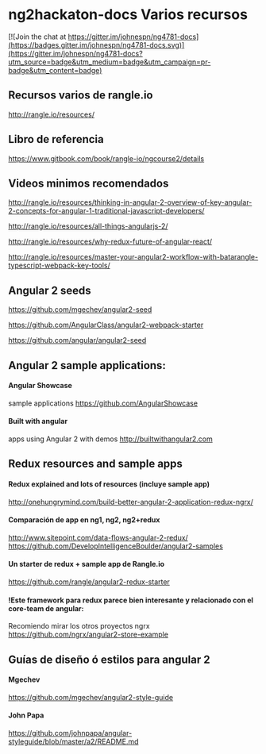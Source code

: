 # ng2hackaton-docs Varios recursos 

[![Join the chat at https://gitter.im/johnespn/ng4781-docs](https://badges.gitter.im/johnespn/ng4781-docs.svg)](https://gitter.im/johnespn/ng4781-docs?utm_source=badge&utm_medium=badge&utm_campaign=pr-badge&utm_content=badge)

## Recursos varios de rangle.io
http://rangle.io/resources/

## Libro de referencia
https://www.gitbook.com/book/rangle-io/ngcourse2/details


## Videos minimos recomendados

http://rangle.io/resources/thinking-in-angular-2-overview-of-key-angular-2-concepts-for-angular-1-traditional-javascript-developers/

http://rangle.io/resources/all-things-angularjs-2/

http://rangle.io/resources/why-redux-future-of-angular-react/

http://rangle.io/resources/master-your-angular2-workflow-with-batarangle-typescript-webpack-key-tools/

## Angular 2 seeds

https://github.com/mgechev/angular2-seed

https://github.com/AngularClass/angular2-webpack-starter

https://github.com/angular/angular2-seed

## Angular 2 sample applications:

#### Angular Showcase

sample applications
https://github.com/AngularShowcase

#### Built with angular

apps using Angular 2 with demos
http://builtwithangular2.com

## Redux resources and sample apps

#### Redux explained and lots of resources (incluye sample app)
http://onehungrymind.com/build-better-angular-2-application-redux-ngrx/

#### Comparación de app en ng1, ng2, ng2+redux
http://www.sitepoint.com/data-flows-angular-2-redux/
https://github.com/DevelopIntelligenceBoulder/angular2-samples

#### Un starter de redux + sample app de Rangle.io
https://github.com/rangle/angular2-redux-starter

#### !Este framework para redux parece bien interesante y relacionado con el core-team de angular:
Recomiendo mirar los otros proyectos ngrx
https://github.com/ngrx/angular2-store-example

## Guías de diseño ó estilos para angular 2

#### Mgechev 

https://github.com/mgechev/angular2-style-guide

#### John Papa

https://github.com/johnpapa/angular-styleguide/blob/master/a2/README.md
